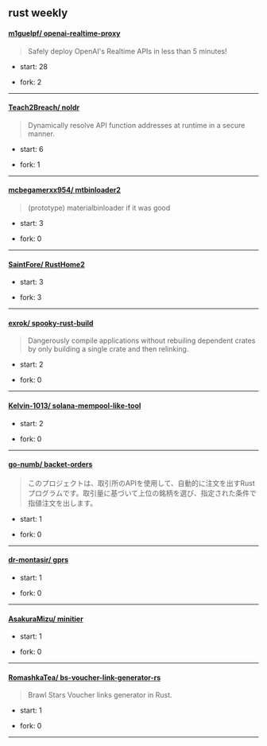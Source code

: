 ## rust weekly

#### [m1guelpf/ openai-realtime-proxy](https://github.com/m1guelpf/openai-realtime-proxy)
>  Safely deploy OpenAI's Realtime APIs in less than 5 minutes!
+ start: 28
+ fork: 2
---
#### [Teach2Breach/ noldr](https://github.com/Teach2Breach/noldr)
>  Dynamically resolve API function addresses at runtime in a secure manner.
+ start: 6
+ fork: 1
---
#### [mcbegamerxx954/ mtbinloader2](https://github.com/mcbegamerxx954/mtbinloader2)
>  (prototype) materialbinloader if it was good
+ start: 3
+ fork: 0
---
#### [SaintFore/ RustHome2](https://github.com/SaintFore/RustHome2)
>  
+ start: 3
+ fork: 3
---
#### [exrok/ spooky-rust-build](https://github.com/exrok/spooky-rust-build)
>  Dangerously compile applications without rebuiling dependent crates by only building a single crate and then relinking.
+ start: 2
+ fork: 0
---
#### [Kelvin-1013/ solana-mempool-like-tool](https://github.com/Kelvin-1013/solana-mempool-like-tool)
>  
+ start: 2
+ fork: 0
---
#### [go-numb/ backet-orders](https://github.com/go-numb/backet-orders)
>  このプロジェクトは、取引所のAPIを使用して、自動的に注文を出すRustプログラムです。取引量に基づいて上位の銘柄を選び、指定された条件で指値注文を出します。
+ start: 1
+ fork: 0
---
#### [dr-montasir/ gprs](https://github.com/dr-montasir/gprs)
>  
+ start: 1
+ fork: 0
---
#### [AsakuraMizu/ minitier](https://github.com/AsakuraMizu/minitier)
>  
+ start: 1
+ fork: 0
---
#### [RomashkaTea/ bs-voucher-link-generator-rs](https://github.com/RomashkaTea/bs-voucher-link-generator-rs)
>  Brawl Stars Voucher links generator in Rust.
+ start: 1
+ fork: 0
---